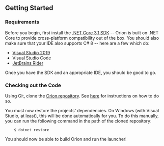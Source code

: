 ## Getting Started

### Requirements
Before you begin, first install the [.NET Core 3.1 SDK](https://dotnet.microsoft.com/download/dotnet-core/3.1) -- Orion is built on .NET Core to provide cross-platform compatibility out of the box. You should also make sure that your IDE also supports C# 8 -- here are a few which do:
* [Visual Studio 2019](https://visualstudio.microsoft.com/downloads/)
* [Visual Studio Code](https://code.visualstudio.com/)
* [JetBrains Rider](https://www.jetbrains.com/rider/)

Once you have the SDK and an appropriate IDE, you should be good to go.

### Checking out the Code
Using Git, clone the [Orion repository](https://github.com/Pryaxis/orion). See [here](https://help.github.com/en/github/creating-cloning-and-archiving-repositories/cloning-a-repository) for instructions on how to do so.

You must now restore the projects' dependencies. On Windows (with Visual Studio, at least), this will be done automatically for you. To do this manually, you can run the following command in the path of the cloned repository:
```shell
    $ dotnet restore 
```

You should now be able to build Orion and run the launcher!
